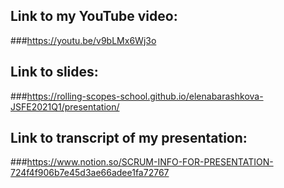 ## Link to my YouTube video: 
###https://youtu.be/v9bLMx6Wj3o
## Link to slides: 
###https://rolling-scopes-school.github.io/elenabarashkova-JSFE2021Q1/presentation/
## Link to transcript of my presentation: 
###https://www.notion.so/SCRUM-INFO-FOR-PRESENTATION-724f4f906b7e45d3ae66adee1fa72767